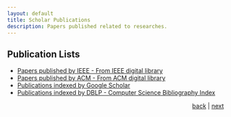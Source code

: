 ```yaml
---
layout: default
title: Scholar Publications
description: Papers published related to researches.
---
```


## Publication Lists

-   [Papers published by IEEE - From IEEE digital library](http://ieeexplore.ieee.org/search/searchresult.jsp?queryText=norazizi&newsearch=true)
-   [Papers published by ACM - From ACM digital library](http://dl.acm.org/results.cfm?query=norazizi&Go.x=24&Go.y=11)
-   [Publications indexed by Google Scholar](https://scholar.google.com/citations?user=hSdFcT4AAAAJ&hl=en)
-   [Publications indexed by DBLP - Computer Science Bibliography Index](http://dblp.uni-trier.de/pers/hd/s/Sayuti:M=_Norazizi_Sham_Mohd)

<p style="text-align: right;">
<a href="research">back</a> | <a href="supervision">next</a> 
</p>
